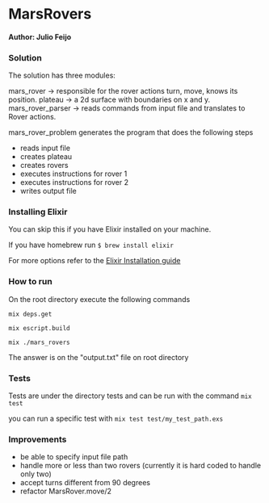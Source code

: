 # MarsRovers

#### Author: Julio Feijo

### Solution

The solution has three modules:

mars_rover -> responsible for the rover actions turn, move, knows its position.
plateau -> a 2d surface with boundaries on x and y.
mars_rover_parser -> reads commands from input file and translates to Rover actions.

mars_rover_problem generates the program that does the following steps

* reads input file
* creates plateau
* creates rovers
* executes instructions for rover 1
* executes instructions for rover 2
* writes output file

### Installing Elixir

You can skip this if you have Elixir installed on your machine.

If you have homebrew run `$ brew install elixir`

For more options refer to the [Elixir Installation guide](http://elixir-lang.org/install.html)

### How to run

On the root directory execute the following commands

`mix deps.get`

`mix escript.build`

`mix ./mars_rovers`

The answer is on the "output.txt" file on root directory


### Tests

Tests are under the directory tests and can be run with the command `mix test`

you can run a specific test with `mix test test/my_test_path.exs`

### Improvements

* be able to specify input file path
* handle more or less than two rovers (currently it is hard coded to handle only two)
* accept turns different from 90 degrees
* refactor MarsRover.move/2

